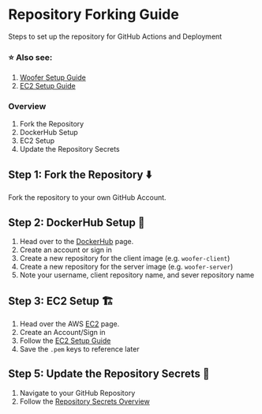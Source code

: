 # Repository Forking Guide

Steps to set up the repository for GitHub Actions and Deployment

### ⭐ Also see:

1. [Woofer Setup Guide](./WOOFER_SETUP_GUIDE.md)
2. [EC2 Setup Guide](./EC2_SETUP_WALKTHROUGH.md)

### Overview

1. Fork the Repository
2. DockerHub Setup
3. EC2 Setup
4. Update the Repository Secrets

## Step 1: Fork the Repository ⬇️

Fork the repository to your own GitHub Account.

## Step 2: DockerHub Setup 🐋

1. Head over to the [DockerHub](https://hub.docker.com/) page.
2. Create an account or sign in
3. Create a new repository for the client image (e.g. `woofer-client`)
4. Create a new repository for the server image (e.g. `woofer-server`)
5. Note your username, client repository name, and sever repository name

## Step 3: EC2 Setup 🏗️

1. Head over the AWS [EC2](https://aws.amazon.com/ec2/) page.
2. Create an Account/Sign in
3. Follow the [EC2 Setup Guide](./EC2_SETUP_WALKTHROUGH.md)
4. Save the `.pem` keys to reference later

## Step 5: Update the Repository Secrets 🤫

1. Navigate to your GitHub Repository
2. Follow the [Repository Secrets Overview](REPOSITORY_SECRETS.md)
